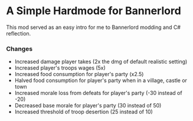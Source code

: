 # A Simple Hardmode for Bannerlord

This mod served as an easy intro for me to Bannerlord modding and C# reflection.

### Changes
* Increased damage player takes (2x the dmg of default realistic setting)
* Increased player's troops wages  (5x)
* Increased food consumption for player's party (x2.5)
* Halved food consumption for player's party when in a village, castle or town
* Increased morale loss from defeats for player's party (-30 instead of -20)
* Decreased base morale for player's party (30 instead of 50)
* Increased threshold of troop desertion (25 instead of 10)